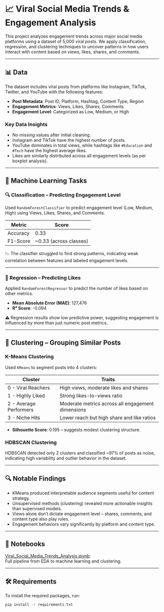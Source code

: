 # 📈 Viral Social Media Trends & Engagement Analysis

This project analyzes engagement trends across major social media platforms using a dataset of 5,000 viral posts. We apply classification, regression, and clustering techniques to uncover patterns in how users interact with content based on views, likes, shares, and comments.

---

## 📊 Data

The dataset includes viral posts from platforms like Instagram, TikTok, Twitter, and YouTube with the following features:

- **Post Metadata**: Post ID, Platform, Hashtag, Content Type, Region  
- **Engagement Metrics**: Views, Likes, Shares, Comments  
- **Engagement Level**: Categorized as Low, Medium, or High

### Key Data Insights

- No missing values after initial cleaning.
- Instagram and TikTok have the highest number of posts.
- YouTube dominates in total views, while hashtags like `#Education` and `#Tech` have the highest average likes.
- Likes are similarly distributed across all engagement levels (as per boxplot analysis).

---

## 🤖 Machine Learning Tasks

### 🔍 Classification – Predicting Engagement Level

Used `RandomForestClassifier` to predict engagement level (Low, Medium, High) using Views, Likes, Shares, and Comments.

| Metric      | Score |
|-------------|-------|
| Accuracy    | 0.33  |
| F1-Score    | ~0.33 (across classes) |

📉 The classifier struggled to find strong patterns, indicating weak correlation between features and labeled engagement levels.

---

### 🔢 Regression – Predicting Likes

Applied `RandomForestRegressor` to predict the number of likes based on other metrics.

- **Mean Absolute Error (MAE)**: 127,476  
- **R² Score**: -0.094

⚠️ Regression results show low predictive power, suggesting engagement is influenced by more than just numeric post metrics.

---

## 🔗 Clustering – Grouping Similar Posts

### K-Means Clustering

Used `KMeans` to segment posts into 4 clusters:

| Cluster       | Traits                                                             |
|---------------|---------------------------------------------------------------------|
| 0 - Viral Reachers   | High views, moderate likes and shares                        |
| 1 - Highly Liked     | Strong likes-to-views ratio                                  |
| 2 - Average Performers | Moderate metrics across all engagement dimensions          |
| 3 - Niche Hits       | Lower reach but high share and like ratios                   |

- **Silhouette Score**: 0.195 – suggests modest clustering structure.

### HDBSCAN Clustering

HDBSCAN detected only 2 clusters and classified ~97% of posts as noise, indicating high variability and outlier behavior in the dataset.

---

## 🔍 Notable Findings

- KMeans produced interpretable audience segments useful for content strategy.
- Unsupervised methods (clustering) revealed more actionable insights than supervised models.
- Views alone don’t dictate engagement level – shares, comments, and content type also play roles.
- Engagement behaviors vary significantly by platform and content type.

---

## 📁 Notebooks

[Viral_Social_Media_Trends_Analysis.ipynb](./Viral%20Social%20Media%20Trends%20%26%20Engagement%20Analysis.ipynb):  
Full pipeline from EDA to machine learning and clustering.

---

## 🛠 Requirements

To install the required packages, run:

```bash
pip install -r requirements.txt
